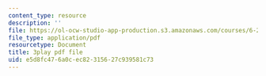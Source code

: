 ```yaml
---
content_type: resource
description: ''
file: https://ol-ocw-studio-app-production.s3.amazonaws.com/courses/6-262-discrete-stochastic-processes-spring-2011/e5d8fc476a0cec82315627c939581c73_d4xfax4_Iww.pdf
file_type: application/pdf
resourcetype: Document
title: 3play pdf file
uid: e5d8fc47-6a0c-ec82-3156-27c939581c73
---
```

